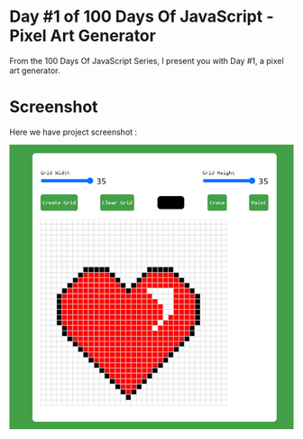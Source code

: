 # Day #1 of 100 Days Of JavaScript - Pixel Art Generator
From the 100 Days Of JavaScript Series, I present you with Day #1, a pixel art generator.

# Screenshot
Here we have project screenshot :

![screenshot](screenshot.jpg)
